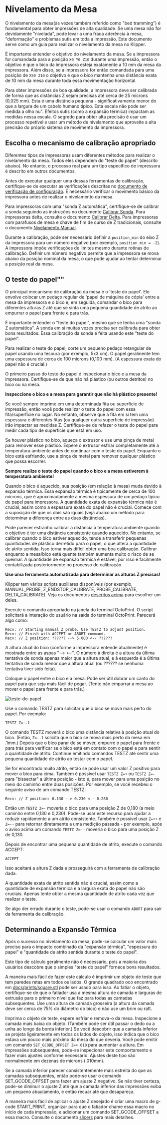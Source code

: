 # Nivelamento da Mesa

O nivelamento da mesa(às vezes também referido como "bed tramming") é fundamental para obter impressões de alta qualidade. Se uma mesa não for devidamente "nivelada", pode levar a uma fraca aderência à mesa, "deformação" e problemas sutis em toda a impressão. Este documento serve como um guia para realizar o nivelamento da mesa no Klipper.

É importante entender o objetivo do nivelamento da mesa. Se a impressora for comandada para a posição `X0 Y0 Z10` durante uma impressão, então o objetivo é que o bico da impressora esteja exatamente a 10 mm da mesa da impressora. Além disso, se a impressora for então comandada para uma posição de `X50 Z10` o objetivo é que o bico mantenha uma distância exata de 10 mm da mesa durante toda essa movimentação horizontal.

Para obter impressões de boa qualidade, a impressora deve ser calibrada de forma que as distâncias Z sejam precisas até cerca de 25 mícrons (0,025 mm). Esta é uma distância pequena - significativamente menor do que a largura de um cabelo humano típico. Esta escala não pode ser medida a olho nu". Efeitos sutis (como a expansão térmica) impactam as medidas nessa escala. O segredo para obter alta precisão é usar um processo repetível e usar um método de nivelamento que aproveite a alta precisão do próprio sistema de movimento da impressora.

## Escolha o mecanismo de calibração apropriado

Diferentes tipos de impressoras usam diferentes métodos para realizar o nivelamento da mesa. Todos eles dependem do "teste do papel" (descrito abaixo). No entanto, o processo real para um tipo específico de impressora é descrito em outros documentos.

Antes de executar qualquer uma dessas ferramentas de calibração, certifique-se de executar as verificações descritas no [documento de verificação de configuração](Config_checks.md). É necessário verificar o movimento básico da impressora antes de realizar o nivelamento da mesa.

Para impressoras com uma "sonda Z automática", certifique-se de calibrar a sonda seguindo as instruções no documento [Calibrar Sonda](Probe_Calibrate.md). Para impressoras delta, consulte o documento [Calibrar Delta](Delta_Calibrate.md). Para impressoras com parafusos de mesa e chave de fim de curso de Z tradicionais, consulte o documento [Nivelamento Manual](Manual_Level.md).

Durante a calibração, pode ser necessário definir a `position_min` do eixo Z da impressora para um número negativo (por exemplo, `position_min = -2`). A impressora impõe verificações de limites mesmo durante rotinas de calibração. Definir um número negativo permite que a impressora se mova abaixo da posição nominal da mesa, o que pode ajudar ao tentar determinar a posição real da mesa.

## O teste do papel""

O principal mecanismo de calibração da mesa é o 'teste do papel'. Ele envolve colocar um pedaço regular de 'papel de máquina de cópia' entre a mesa da impressora e o bico e, em seguida, comandar o bico para diferentes alturas Z até que se sinta uma pequena quantidade de atrito ao empurrar o papel para frente e para trás.

É importante entender o "teste do papel", mesmo que se tenha uma "sonda Z automática". A sonda em si muitas vezes precisa ser calibrada para obter bons resultados. Essa calibração da sonda é feita usando este "teste do papel".

Para realizar o teste do papel, corte um pequeno pedaço retangular de papel usando uma tesoura (por exemplo, 5x3 cm). O papel geralmente tem uma espessura de cerca de 100 mícrons (0,100 mm). (A espessura exata do papel não é crucial.)

O primeiro passo do teste do papel é inspecionar o bico e a mesa da impressora. Certifique-se de que não há plástico (ou outros detritos) no bico ou na mesa.

**Inspeccione o bico e a mesa para garantir que não há plástico presente!**

Se você sempre imprime em uma determinada fita ou superfície de impressão, então você pode realizar o teste do papel com essa fita/superfície no lugar. No entanto, observe que a fita em si tem uma espessura e diferentes fitas (ou qualquer outra superfície de impressão) irão impactar as medidas Z. Certifique-se de refazer o teste do papel para medir cada tipo de superfície que está em uso.

Se houver plástico no bico, aqueça o extrusor e use uma pinça de metal para remover esse plástico. Espere o extrusor esfriar completamente até a temperatura ambiente antes de continuar com o teste do papel. Enquanto o bico está esfriando, use a pinça de metal para remover qualquer plástico que possa escorrer.

**Sempre realize o teste do papel quando o bico e a mesa estiverem à temperatura ambiente!**

Quando o bico é aquecido, sua posição (em relação à mesa) muda devido à expansão térmica. Essa expansão térmica é tipicamente de cerca de 100 mícrons, que é aproximadamente a mesma espessura de um pedaço típico de papel para impressora. A quantidade exata de expansão térmica não é crucial, assim como a espessura exata do papel não é crucial. Comece com a suposição de que os dois são iguais (veja abaixo um método para determinar a diferença entre as duas distâncias).

Pode parecer estranho calibrar a distância à temperatura ambiente quando o objetivo é ter uma distância consistente quando aquecido. No entanto, se calibrar quando o bico estiver aquecido, tende a transferir pequenas quantidades de plástico derretido para o papel, o que altera a quantidade de atrito sentida. Isso torna mais difícil obter uma boa calibração. Calibrar enquanto a mesa/bico está quente também aumenta muito o risco de se queimar. A quantidade de expansão térmica é estável, por isso é facilmente contabilizada posteriormente no processo de calibração.

**Use uma ferramenta automatizada para determinar as alturas Z precisas!**

Klipper tem vários scripts auxiliares disponíveis (por exemplo, MANUAL_PROBE, Z_ENDSTOP_CALIBRATE, PROBE_CALIBRATE, DELTA_CALIBRATE). Veja os documentos [descritos acima](#choose-the-appropriate-calibration-mechanism) para escolher um deles.

Execute o comando apropriado na janela do terminal OctoPrint. O script solicitará a interação do usuário na saída do terminal OctoPrint. Parecerá algo como:

```
Recv: // Starting manual Z probe. Use TESTZ to adjust position.
Recv: // Finish with ACCEPT or ABORT command.
Recv: // Z position: ?????? --> 5.000 <-- ??????
```

A altura atual do bico (conforme a impressora entende atualmente) é mostrada entre as aspas "--> <--". O número à direita é a altura da última tentativa de sonda apenas maior que a altura atual, e à esquerda é a última tentativa de sonda menor que a altura atual (ou ?????? se nenhuma tentativa tiver sido feita).

Coloque o papel entre o bico e a mesa. Pode ser útil dobrar um canto do papel para que seja mais fácil de pegar. (Tente não empurrar a mesa ao mover o papel para frente e para trás.)

![teste-do-papel](img/teste-do-papel.jpg)

Use o comando TESTZ para solicitar que o bico se mova mais perto do papel. Por exemplo:

```
TESTZ Z=-.1
```

O comando TESTZ moverá o bico uma distância relativa à posição atual do bico. (Então, `Z=-.1` solicita que o bico se mova mais perto da mesa em .1mm.) Depois que o bico parar de se mover, empurre o papel para frente e para trás para verificar se o bico está em contato com o papel e para sentir a quantidade de atrito. Continue emitindo comandos TESTZ até sentir uma pequena quantidade de atrito ao testar com o papel.

Se for encontrado muito atrito, então se pode usar um valor Z positivo para mover o bico para cima. Também é possível usar `TESTZ Z=+` ou `TESTZ Z=-` para "bissectar" a última posição - isto é, para mover para uma posição no meio do caminho entre duas posições. Por exemplo, se você recebeu o seguinte aviso de um comando TESTZ:

```
Recv: // Z position: 0.130 --> 0.230 <-- 0.280
```

Então um `TESTZ Z=-` moveria o bico para uma posição Z de 0,180 (a meio caminho entre 0,130 e 0,230). Pode-se usar este recurso para ajudar a reduzir rapidamente a um atrito consistente. Também é possível usar `Z=++` e `Z=--` para retornar diretamente a uma medição passada - por exemplo, após o aviso acima um comando `TESTZ Z=--` moveria o bico para uma posição Z de 0,130.

Depois de encontrar uma pequena quantidade de atrito, execute o comando ACCEPT:

```
ACCEPT
```

Isso aceitará a altura Z dada e prosseguirá com a ferramenta de calibração dada.

A quantidade exata de atrito sentida não é crucial, assim como a quantidade de expansão térmica e a largura exata do papel não são cruciais. Apenas tente obter a mesma quantidade de atrito cada vez que realizar o teste.

Se algo der errado durante o teste, pode-se usar o comando `ABORT` para sair da ferramenta de calibração.

## Determinando a Expansão Térmica

Após o sucesso no nivelamento da mesa, pode-se calcular um valor mais preciso para o impacto combinado da "expansão térmica", "espessura do papel" e "quantidade de atrito sentida durante o teste do papel".

Este tipo de cálculo geralmente não é necessário, pois a maioria dos usuários descobre que o simples "teste do papel" fornece bons resultados.

A maneira mais fácil de fazer este cálculo é imprimir um objeto de teste que tem paredes retas em todos os lados. O grande quadrado oco encontrado em [docs/prints/square.stl](prints/square.stl) pode ser usado para isso. Ao fatiar o objeto, certifique-se de que o fatiador usa a mesma altura de camada e larguras de extrusão para o primeiro nível que faz para todas as camadas subsequentes. Use uma altura de camada grosseira (a altura da camada deve ser cerca de 75% do diâmetro do bico) e não use um brim ou raft.

Imprima o objeto de teste, espere esfriar e remova-o da mesa. Inspecione a camada mais baixa do objeto. (Também pode ser útil passar o dedo ou a unha ao longo da borda inferior.) Se você descobrir que a camada inferior se projeta ligeiramente em todos os lados do objeto, isso indica que o bico estava um pouco mais próximo da mesa do que deveria. Você pode emitir um comando `SET_GCODE_OFFSET Z=+.010` para aumentar a altura. Em impressões subsequentes, pode-se inspecionar este comportamento e fazer mais ajustes conforme necessário. Ajustes deste tipo são normalmente em dezenas de mícrons (.010mm).

Se a camada inferior parecer consistentemente mais estreita do que as camadas subsequentes, então pode-se usar o comando SET_GCODE_OFFSET para fazer um ajuste Z negativo. Se não tiver certeza, pode-se diminuir o ajuste Z até que a camada inferior das impressões exiba um pequeno abaulamento, e então recuar até que desapareça.

A maneira mais fácil de aplicar o ajuste Z desejado é criar uma macro de g-code START_PRINT, organizar para que o fatiador chame essa macro no início de cada impressão, e adicionar um comando SET_GCODE_OFFSET a essa macro. Consulte o documento [slicers](Slicers.md) para mais detalhes.
